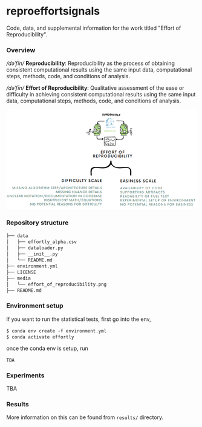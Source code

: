 # reproeffortsignals

Code, data, and supplemental information for the work titled "Effort of Reproducibility".

### Overview

$\textit{/dəˈfīn/}$ **Reproducibility**: Reproducibility as the process of obtaining consistent computational results using the same input data, computational steps, methods, code, and conditions of analysis.

$\textit{/dəˈfīn/}$ **Effort of Reproducibility**: Qualitative assessment of the ease or difficulty in achieving consistent computational results using the same input data, computational steps, methods, code, and conditions of analysis.

<img src="media/effort_of_reproducibility.png"/>

### Repository structure

```shell
├── data
│   ├── effortly_alpha.csv
│   ├── dataloader.py
│   ├── __init__.py
│   └── README.md
├── environment.yml
├── LICENSE
├── media
│   └── effort_of_reproducibility.png
├── README.md
```

### Environment setup

If you want to run the statistical tests, first go into the env,

```shell
$ conda env create -f environment.yml
$ conda activate effortly
```

once the conda env is setup, run

```shell
TBA
```

### Experiments
TBA

### Results

More information on this can be found from `results/` directory.